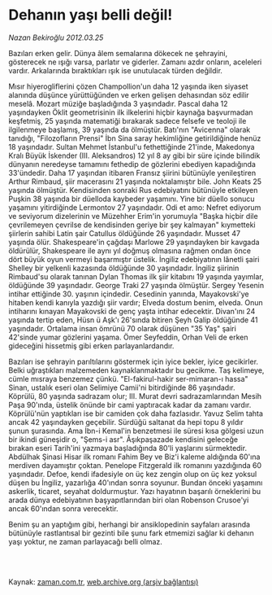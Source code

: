# Dehanın yaşı belli değil!

*Nazan Bekiroğlu 2012.03.25*

<td class="columnist-detail">
<p>Bazıları erken gelir. Dünya âlem semalarına dökecek ne şehrayini, gösterecek ne ışığı varsa, parlatır ve giderler. Zamanı azdır onların, aceleleri vardır. Arkalarında bıraktıkları ışık ise unutulacak türden değildir.</p>
<p>
<div id="haberMetinDiv">
<p>Mısır hiyerogliflerini çözen Champollion'un daha 12 yaşında iken siyaset alanında düşünce yürüttüğünden ve erken gelişen dehasından söz edilir meselâ. Mozart müziğe başladığında 3 yaşındadır. Pascal daha 12 yaşındayken Öklit geometrisinin ilk ilkelerini hiçbir kaynağa başvurmadan keşfetmiş, 25 yaşında matematiği bırakarak sadece felsefe ve teoloji ile ilgilenmeye başlamış, 39 yaşında da ölmüştür. Batı'nın "Avicenna" olarak tanıdığı, "Filozofların Prensi" İbn Sina saray hekimliğine getirildiğinde henüz 18 yaşındadır. Sultan Mehmet İstanbul'u fethettiğinde 21'inde, Makedonya Kralı Büyük İskender (III. Aleksandros) 12 yıl 8 ay gibi bir süre içinde bilindik dünyanın neredeyse tamamını fethedip de gözlerini ebediyen kapadığında 33'ündedir. Daha 17 yaşından itibaren Fransız şiirini bütünüyle yenileştiren Arthur Rimbaud, şiir macerasını 21 yaşında noktalamıştır bile. John Keats 25 yaşında ölmüştür. Kendisinden sonraki Rus edebiyatını bütünüyle etkileyen Puşkin 38 yaşında bir düelloda kaybeder yaşamını. Yine bir düello sonucu yaşamını yitirdiğinde Lermontov 27 yaşındadır. Odi et amo: Nefret ediyorum ve seviyorum dizelerinin ve Müzehher Erim'in yorumuyla "Başka hiçbir dile çevrilemeyen çevrilse de kendisinden geriye bir şey kalmayan" kıymetteki şiirlerin sahibi Latin şair Catullus öldüğünde 26 yaşındadır. Musset 47 yaşında ölür. Shakespeare'in çağdaşı Marlowe 29 yaşındayken bir kavgada öldürülür, Shakespeare ile aynı yıl doğmuş olmasına rağmen ondan önce dört büyük oyun vermeyi başarmıştır üstelik. İngiliz edebiyatının lânetli şairi Shelley bir yelkenli kazasında öldüğünde 30 yaşındadır. İngiliz şiirinin Rimbaud'su olarak tanınan Dylan Thomas ilk şiir kitabını 19 yaşında yayımlar, öldüğünde 39 yaşındadır. George Traki 27 yaşında ölmüştür. Sergey Yesenin intihar ettiğinde 30. yaşının içindedir. Cesedinin yanında, Mayakovski'ye hitaben kendi kanıyla yazdığı şiir vardır; Elveda dostum benim, elveda. Onun intiharını kınayan Mayakovski de genç yaşta intihar edecektir. Divan'ını 24 yaşında tertip eden, Hüsn ü Aşk'ı 26'sında bitiren Şeyh Galip öldüğünde 41 yaşındadır. Ortalama insan ömrünü 70 olarak düşünen "35 Yaş" şairi 42'sinde yumar gözlerini yaşama. Ömer Seyfeddin, Orhan Veli de erken gideceğini hissetmiş gibi erken parlayanlardandır.
<p>Bazıları ise şehrayin parıltılarını göstermek için iyice bekler, iyice gecikirler. Belki uğraştıkları malzemeden kaynaklanmaktadır bu gecikme. Taş kelimeye, cümle mısraya benzemez çünkü. "El-fakirul-hakir ser-mimaran-ı hassa" Sinan, ustalık eseri olan Selimiye Camii'ni bitirdiğinde 86 yaşındadır. Köprülü, 80 yaşında sadrazam olur; III. Murat devri sadrazamlarından Mesih Paşa 90'ında, üstelik önünde bir cami yaptıracak kadar da zamanı vardır. Köprülü'nün yaptıkları ise bir camiden çok daha fazlasıdır. Yavuz Selim tahta ancak 42 yaşındayken geçebilir. Sürdüğü saltanat da hepi topu 8 yıldır şunun şurasında. Ama İbn-i Kemal'in benzetmesi ile süresi kısa gölgesi uzun bir ikindi güneşidir o, "Şems-i asr". Âşıkpaşazade kendisini geleceğe bırakan eseri Tarih'ini yazmaya başladığında 80'li yaşlarını sürmektedir. Abdülhak Şinasi Hisar ilk romanı Fahim Bey ve Biz'i kaleme aldığında 60'ına merdiven dayamıştır çoktan. Penelope Fitzgerald ilk romanını yazdığında 60 yaşındadır. Defoe, kendi ifadesiyle on üç kez zengin olup on üç kez yoksul düşen bu İngiliz, yazarlığa 40'ından sonra soyunur. Bundan önceki yaşamını askerlik, ticaret, seyahat doldurmuştur. Yazı hayatının başarılı örneklerini bu arada dünya edebiyatının başyapıtlarından biri olan Robenson Crusoe'yi ancak 60'ından sonra verecektir.
<p>Benim şu an yaptığım gibi, herhangi bir ansiklopedinin sayfaları arasında bütünüyle rastlantısal bir gezinti bile şunu fark etmemizi sağlar ki dehanın yaşı yoktur, ne zaman parlayacağı belli olmaz.
<p></p></p></p></p></div>
</p>


<p><br>
		 </br></p></td>

Kaynak: [zaman.com.tr](http://zaman.com.tr/yazar.do?yazino=1263671), [web.archive.org (arşiv bağlantısı)](http://web.archive.org/web/20120331150249/http://zaman.com.tr:80/yazar.do?yazino=1263671)
